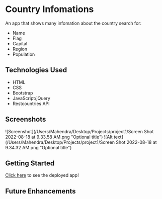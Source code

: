 # Country Infomations 

An app that shows many infomation about the country search for:
- Name
- Flag
- Capital
- Region 
- Population

## Technologies Used
- HTML
- CSS
- Bootstrap
- JavaScript/jQuery
- Restcountries API

## Screenshots

![Screenshot](/Users/Mahendra/Desktop/Projects/project1/Screen Shot 2022-08-18 at 9.33.58 AM.png "Optional title")
![Alt text](/Users/Mahendra/Desktop/Projects/project1/Screen Shot 2022-08-18 at 9.34.32 AM.png "Optional title")


## Getting Started

[Click here](https://mahendracountries.netlify.app/) to see the deployed app!

## Future Enhancements